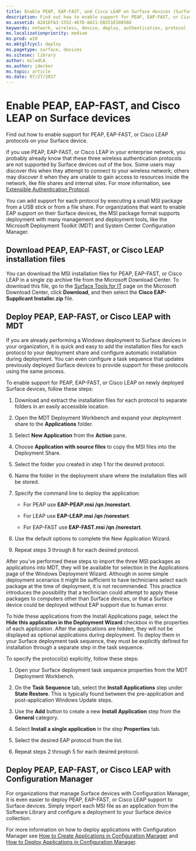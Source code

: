 ```yaml
---
title: Enable PEAP, EAP-FAST, and Cisco LEAP on Surface devices (Surface)
description: Find out how to enable support for PEAP, EAP-FAST, or Cisco LEAP protocols on your Surface device.
ms.assetid: A281EFA3-1552-467D-8A21-EB151E58856D
keywords: network, wireless, device, deploy, authentication, protocol
ms.localizationpriority: medium
ms.prod: w10
ms.mktglfcycl: deploy
ms.pagetype: surface, devices
ms.sitesec: library
author: miladCA
ms.author: jdecker
ms.topic: article
ms.date: 07/27/2017
---
```


# Enable PEAP, EAP-FAST, and Cisco LEAP on Surface devices


Find out how to enable support for PEAP, EAP-FAST, or Cisco LEAP protocols on your Surface device.

If you use PEAP, EAP-FAST, or Cisco LEAP in your enterprise network, you probably already know that these three wireless authentication protocols are not supported by Surface devices out of the box. Some users may discover this when they attempt to connect to your wireless network; others may discover it when they are unable to gain access to resources inside the network, like file shares and internal sites. For more information, see [Extensible Authentication Protocol](https://technet.microsoft.com/network/bb643147).

You can add support for each protocol by executing a small MSI package from a USB stick or from a file share. For organizations that want to enable EAP support on their Surface devices, the MSI package format supports deployment with many management and deployment tools, like the Microsoft Deployment Toolkit (MDT) and System Center Configuration Manager.

## <a href="" id="download-peap--eap-fast--or-cisco-leap-installation-files--"></a>Download PEAP, EAP-FAST, or Cisco LEAP installation files


You can download the MSI installation files for PEAP, EAP-FAST, or Cisco LEAP in a single zip archive file from the Microsoft Download Center. To download this file, go to the [Surface Tools for IT](https://www.microsoft.com/download/details.aspx?id=46703) page on the Microsoft Download Center, click **Download**, and then select the **Cisco EAP-Supplicant Installer.zip** file.

## Deploy PEAP, EAP-FAST, or Cisco LEAP with MDT


If you are already performing a Windows deployment to Surface devices in your organization, it is quick and easy to add the installation files for each protocol to your deployment share and configure automatic installation during deployment. You can even configure a task sequence that updates previously deployed Surface devices to provide support for these protocols using the same process.

To enable support for PEAP, EAP-FAST, or Cisco LEAP on newly deployed Surface devices, follow these steps:

1.  Download and extract the installation files for each protocol to separate folders in an easily accessible location.

2.  Open the MDT Deployment Workbench and expand your deployment share to the **Applications** folder.

3.  Select **New Application** from the **Action** pane.

4.  Choose **Application with source files** to copy the MSI files into the Deployment Share.

5.  Select the folder you created in step 1 for the desired protocol.

6.  Name the folder in the deployment share where the installation files will be stored.

7.  Specify the command line to deploy the application:

    -   For PEAP use **EAP-PEAP.msi /qn /norestart**.

    -   For LEAP use **EAP-LEAP.msi /qn /norestart**.

    -   For EAP-FAST use **EAP-FAST.msi /qn /norestart**.

8.  Use the default options to complete the New Application Wizard.

9.  Repeat steps 3 through 8 for each desired protocol.

After you’ve performed these steps to import the three MSI packages as applications into MDT, they will be available for selection in the Applications page of the Windows Deployment Wizard. Although in some simple deployment scenarios it might be sufficient to have technicians select each package at the time of deployment, it is not recommended. This practice introduces the possibility that a technician could attempt to apply these packages to computers other than Surface devices, or that a Surface device could be deployed without EAP support due to human error.

To hide these applications from the Install Applications page, select the **Hide this application in the Deployment Wizard** checkbox in the properties of each application. After the applications are hidden, they will not be displayed as optional applications during deployment. To deploy them in your Surface deployment task sequence, they must be explicitly defined for installation through a separate step in the task sequence.

To specify the protocol(s) explicitly, follow these steps:

1.  Open your Surface deployment task sequence properties from the MDT Deployment Workbench.

2.  On the **Task Sequence** tab, select the **Install Applications** step under **State Restore**. This is typically found between the pre-application and post-application Windows Update steps.

3.  Use the **Add** button to create a new **Install Application** step from the **General** category.

4.  Select **Install a single application** in the step **Properties** tab.

5.  Select the desired EAP protocol from the list.

6.  Repeat steps 2 through 5 for each desired protocol.

## Deploy PEAP, EAP-FAST, or Cisco LEAP with Configuration Manager


For organizations that manage Surface devices with Configuration Manager, it is even easier to deploy PEAP, EAP-FAST, or Cisco LEAP support to Surface devices. Simply import each MSI file as an application from the Software Library and configure a deployment to your Surface device collection.

For more information on how to deploy applications with Configuration Manager see [How to Create Applications in Configuration Manager](https://technet.microsoft.com/library/gg682159.aspx) and [How to Deploy Applications in Configuration Manager](https://technet.microsoft.com/library/gg682082.aspx).

 

 





